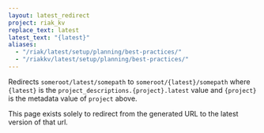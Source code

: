 ```yaml
---
layout: latest_redirect
project: riak_kv
replace_text: latest
latest_text: "{latest}"
aliases:
  - "/riak/latest/setup/planning/best-practices/"
  - "/riakkv/latest/setup/planning/best-practices/"
---
```


Redirects `someroot/latest/somepath` to `someroot/{latest}/somepath` 
where `{latest}` is the `project_descriptions.{project}.latest` value
and `{project}` is the metadata value of `project` above.

This page exists solely to redirect from the generated URL to the latest version of
that url.


